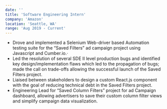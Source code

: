 ```yaml
---
date: ''
title: 'Software Engineering Intern'
company: 'Amazon'
location: 'Seattle, WA'
range: 'Aug 2019 - Current'
---
```


- Drove and implemented a Selenium Web-driver based Automation testing suite for the “Saved Filters” ad campaign project using Javascript and Cumber.io.·
- Led the resolution of several SDE II level production bugs and identified key design/implementation flaws which led to the propagation of bugs; made the call on trade-offs allowing the successful launch of the Saved Filters project.
- Liaised between stakeholders to design a custom React.js component with the goal of reducing technical debt in the Saved Filters project.
- Engineering Lead for “Saved Column Filters” project for ad Campaign dashboard, allowing advertisers to save their custom column filter views and simplify campaign data visualization.
